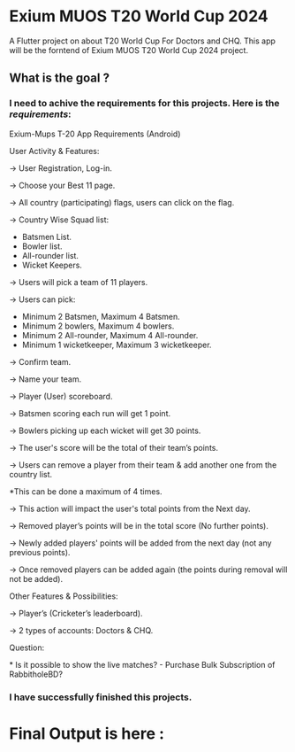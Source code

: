 # Exium MUOS T20 World Cup 2024

A Flutter project on about T20 World Cup For Doctors and CHQ. This app will be the forntend of Exium MUOS T20 World Cup 2024 project.

## What is the goal ?
### I need to achive the requirements for this projects. Here is the *requirements*:

<div><html><head><meta content="text/html; charset=UTF-8" http-equiv="content-type"></head><body class="c8 doc-content"><p class="c6"><span class="c7">Exium-Mups T-20 App Requirements (Android)</span></p><p class="c2"><span class="c0"></span></p><p class="c3"><span class="c5">User Activity &amp; Features:</span></p><p class="c2"><span class="c0"></span></p><p class="c3"><span class="c0">-&gt; User Registration, Log-in.</span></p><p class="c2"><span class="c0"></span></p><p class="c3"><span class="c0">-&gt; Choose your Best 11 page.</span></p><p class="c2"><span class="c0"></span></p><p class="c3"><span class="c0">-&gt; All country (participating) flags, users can click on the flag.</span></p><p class="c2"><span class="c0"></span></p><p class="c3"><span class="c0">-&gt; Country Wise Squad list:</span></p><p class="c2"><span class="c0"></span></p><ul class="c4 lst-kix_ua5llh867kxv-0 start"><li class="c1 li-bullet-0"><span class="c0">Batsmen List.</span></li><li class="c1 li-bullet-0"><span class="c0">Bowler list.</span></li><li class="c1 li-bullet-0"><span class="c0">All-rounder list.</span></li><li class="c1 li-bullet-0"><span class="c0">Wicket Keepers.</span></li></ul><p class="c2"><span class="c0"></span></p><p class="c3"><span class="c0">-&gt; Users will pick a team of 11 players.</span></p><p class="c2"><span class="c0"></span></p><p class="c3"><span class="c0">-&gt; Users can pick:</span></p><p class="c2"><span class="c0"></span></p><ul class="c4 lst-kix_4ua7s2qrnq8m-0 start"><li class="c1 li-bullet-0"><span class="c0">Minimum 2 Batsmen, Maximum 4 Batsmen.</span></li><li class="c1 li-bullet-0"><span class="c0">Minimum 2 bowlers, Maximum 4 bowlers.</span></li><li class="c1 li-bullet-0"><span class="c0">Minimum 2 All-rounder, Maximum 4 All-rounder.</span></li><li class="c1 li-bullet-0"><span class="c0">Minimum 1 wicketkeeper, Maximum 3 wicketkeeper.</span></li></ul><p class="c2"><span class="c0"></span></p><p class="c3"><span class="c0">-&gt; Confirm team.</span></p><p class="c2"><span class="c0"></span></p><p class="c3"><span class="c0">-&gt; Name your team.</span></p><p class="c2"><span class="c0"></span></p><p class="c3"><span class="c0">-&gt; Player (User) scoreboard.</span></p><p class="c2"><span class="c0"></span></p><p class="c3"><span class="c0">-&gt; Batsmen scoring each run will get 1 point.</span></p><p class="c2"><span class="c0"></span></p><p class="c3"><span class="c0">-&gt; Bowlers picking up each wicket will get 30 points.</span></p><p class="c2"><span class="c0"></span></p><p class="c3"><span class="c0">-&gt; The user&#39;s score will be the total of their team&rsquo;s points.</span></p><p class="c2"><span class="c0"></span></p><p class="c3"><span class="c0">-&gt; Users can remove a player from their team &amp; add another one from the country list.</span></p><p class="c2"><span class="c0"></span></p><p class="c3"><span class="c0">*This can be done a maximum of 4 times.</span></p><p class="c2"><span class="c0"></span></p><p class="c3"><span class="c0">-&gt; This action will impact the user&#39;s total points from the Next day.</span></p><p class="c2"><span class="c0"></span></p><p class="c3"><span class="c0">-&gt; Removed player&rsquo;s points will be in the total score (No further points).</span></p><p class="c2"><span class="c0"></span></p><p class="c3"><span class="c0">-&gt; Newly added players&#39; points will be added from the next day (not any previous points).</span></p><p class="c2"><span class="c0"></span></p><p class="c3"><span class="c0">-&gt; Once removed players can be added again (the points during removal will not be added).</span></p><p class="c2"><span class="c0"></span></p><p class="c3"><span class="c5">Other Features &amp; Possibilities:</span></p><p class="c2"><span class="c0"></span></p><p class="c3"><span class="c0">-&gt; Player&rsquo;s (Cricketer&rsquo;s leaderboard).</span></p><p class="c2"><span class="c0"></span></p><p class="c3"><span class="c0">-&gt; 2 types of accounts: Doctors &amp; CHQ.</span></p><p class="c2"><span class="c0"></span></p><p class="c3"><span class="c5">Question:</span></p><p class="c2"><span class="c0"></span></p><p class="c3"><span class="c0">* Is it possible to show the live matches? - Purchase Bulk Subscription of RabbitholeBD?</span></p><p class="c2"><span class="c0"></span></p><p class="c2"><span class="c0"></span></p></body></html></div>

### I have successfully finished this projects.
# Final Output is here :

